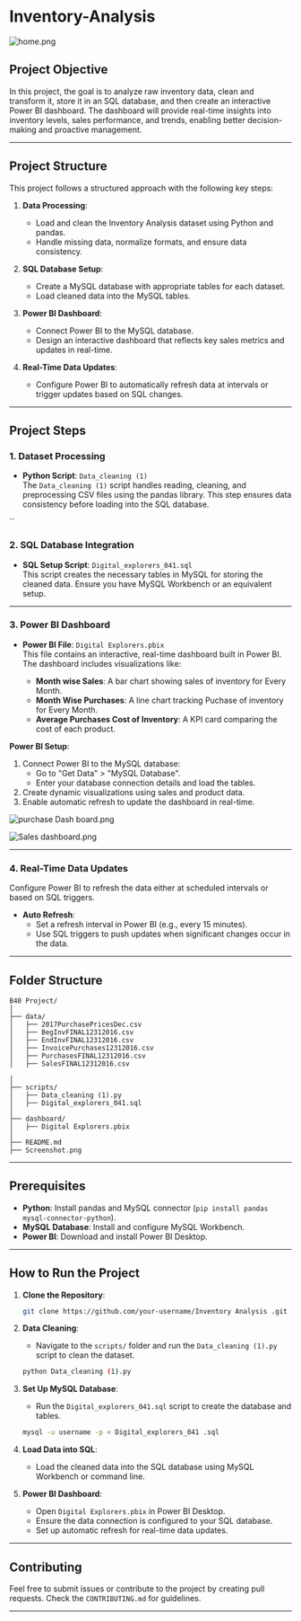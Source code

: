 # Inventory-Analysis

![home.png](https://github.com/Shaik7981/Inventory-Analysis/blob/main/home.png)

## **Project Objective**

 In this project, the goal is to analyze raw inventory data, clean and transform it, store it in an SQL database, and then create an interactive Power BI dashboard. The dashboard will provide real-time insights into inventory levels, sales performance, and trends, enabling better decision-making and proactive management.

 ---

 ## **Project Structure**

 This project follows a structured approach with the following key steps:

1. **Data Processing**:  
   - Load and clean the Inventory Analysis dataset using Python and pandas.
   - Handle missing data, normalize formats, and ensure data consistency.

2. **SQL Database Setup**:  
   - Create a MySQL database with appropriate tables for each dataset.
   - Load cleaned data into the MySQL tables.
   
3. **Power BI Dashboard**:  
   - Connect Power BI to the MySQL database.
   - Design an interactive dashboard that reflects key sales metrics and updates in real-time.
     
4. **Real-Time Data Updates**:  
   - Configure Power BI to automatically refresh data at intervals or trigger updates based on SQL changes.
     
---

## **Project Steps**

### 1. Dataset Processing

- **Python Script**: `Data_cleaning (1)`  
  The `Data_cleaning (1)` script handles reading, cleaning, and preprocessing CSV files using the pandas library. This step ensures data consistency before loading into the SQL database.

``

### 2. SQL Database Integration

- **SQL Setup Script**: `Digital_explorers_041.sql`  
  This script creates the necessary tables in MySQL for storing the cleaned data. Ensure you have MySQL Workbench or an equivalent setup.

---

### 3. Power BI Dashboard

- **Power BI File**: `Digital Explorers.pbix`  
  This file contains an interactive, real-time dashboard built in Power BI. The dashboard includes visualizations like:

  - **Month wise Sales**: A bar chart showing sales of inventory for Every Month.
  - **Month Wise Purchases**: A line chart tracking Puchase of inventory for Every Month.
  - **Average Purchases Cost of Inventory**: A KPI card comparing the cost of each product.
  
**Power BI Setup**:
1. Connect Power BI to the MySQL database:
   - Go to "Get Data" > "MySQL Database".
   - Enter your database connection details and load the tables.
2. Create dynamic visualizations using sales and product data.
3. Enable automatic refresh to update the dashboard in real-time.

![purchase Dash board.png](https://github.com/Shaik7981/Inventory-Analysis/blob/main/purchase%20Dash%20board.png)

![Sales dashboard.png](https://github.com/Shaik7981/Inventory-Analysis/blob/main/Sales%20dashboard.png)

---

### 4. Real-Time Data Updates

Configure Power BI to refresh the data either at scheduled intervals or based on SQL triggers.

- **Auto Refresh**:
  - Set a refresh interval in Power BI (e.g., every 15 minutes).
  - Use SQL triggers to push updates when significant changes occur in the data.

---

## **Folder Structure**

```
B40 Project/
│
├── data/
│   ├── 2017PurchasePricesDec.csv
│   ├── BegInvFINAL12312016.csv
│   ├── EndInvFINAL12312016.csv
│   ├── InvoicePurchases12312016.csv
│   ├── PurchasesFINAL12312016.csv
│   ├── SalesFINAL12312016.csv

│
├── scripts/
│   ├── Data_cleaning (1).py
│   ├── Digital_explorers_041.sql
│
├── dashboard/
│   ├── Digital Explorers.pbix
│
├── README.md
├── Screenshot.png
```

---

## **Prerequisites**

- **Python**: Install pandas and MySQL connector (`pip install pandas mysql-connector-python`).
- **MySQL Database**: Install and configure MySQL Workbench.
- **Power BI**: Download and install Power BI Desktop.

---

## **How to Run the Project**

1. **Clone the Repository**:
   ```bash
   git clone https://github.com/your-username/Inventory Analysis .git
   ```

2. **Data Cleaning**:
   - Navigate to the `scripts/` folder and run the `Data_cleaning (1).py` script to clean the dataset.
   ```bash
   python Data_cleaning (1).py
   ```

3. **Set Up MySQL Database**:
   - Run the `Digital_explorers_041.sql` script to create the database and tables.
   ```bash
   mysql -u username -p < Digital_explorers_041 .sql
   ```

4. **Load Data into SQL**:
   - Load the cleaned data into the SQL database using MySQL Workbench or command line.

5. **Power BI Dashboard**:
   - Open `Digital Explorers.pbix` in Power BI Desktop.
   - Ensure the data connection is configured to your SQL database.
   - Set up automatic refresh for real-time data updates.

---
 
## **Contributing**

Feel free to submit issues or contribute to the project by creating pull requests. Check the `CONTRIBUTING.md` for guidelines.

---


  
  


  
